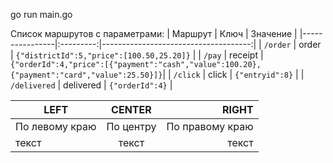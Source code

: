 go run main.go

Список маршрутов с параметрами:
| Маршрут | Ключ | Значение |
|----------------|:---------:|-------------------------------------:|
| `/order` | order | `{"districtId":5,"price":[100.50,25.20]}` |
| `/pay` | receipt | `{"orderId":4,"price":[{"payment":"cash","value":100.20},{"payment":"card","value":25.50}]}`|
| `/click` | click | `{"entryid":8}` |
| `/delivered` | delivered | `{"orderId":4}` |

| LEFT | CENTER | RIGHT |
|----------------|:---------:|----------------:|
| По левому краю | По центру | По правому краю |
| текст | текст | текст |
